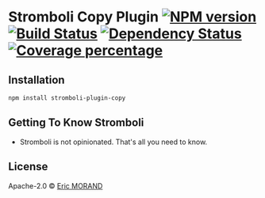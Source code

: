 # Stromboli Copy Plugin [![NPM version][npm-image]][npm-url] [![Build Status][travis-image]][travis-url] [![Dependency Status][daviddm-image]][daviddm-url] [![Coverage percentage][coveralls-image]][coveralls-url]
> 

## Installation

```bash
npm install stromboli-plugin-copy
```

## Getting To Know Stromboli

 * Stromboli is not opinionated. That's all you need to know.

## License

Apache-2.0 © [Eric MORAND]()

[npm-image]: https://badge.fury.io/js/stromboli-plugin-copy.svg
[npm-url]: https://npmjs.org/package/stromboli-plugin-copy
[travis-image]: https://travis-ci.org/ericmorand/stromboli-plugin-copy.svg?branch=master
[travis-url]: https://travis-ci.org/ericmorand/stromboli-plugin-copy
[daviddm-image]: https://david-dm.org/ericmorand/stromboli-plugin-copy.svg?theme=shields.io
[daviddm-url]: https://david-dm.org/ericmorand/stromboli-plugin-copy
[coveralls-image]: https://coveralls.io/repos/github/ericmorand/stromboli-plugin-copy/badge.svg
[coveralls-url]: https://coveralls.io/github/ericmorand/stromboli-plugin-copy
